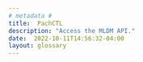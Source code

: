 ```yaml
---
# metadata # 
title:  PachCTL
description: "Access the MLDM API."
date:  2022-10-11T14:56:32-04:00
layout: glossary
---
```


